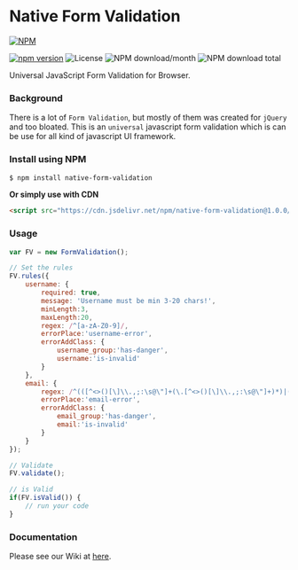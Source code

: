 # Native Form Validation
[![NPM](https://nodei.co/npm/native-form-validation.png?downloads=true&downloadRank=true&stars=true)](https://nodei.co/npm/native-form-validation/)  
  
[![npm version](https://img.shields.io/npm/v/native-form-validation.svg?style=flat-square)](https://www.npmjs.org/package/native-form-validation)
![License](https://img.shields.io/npm/l/fly-json-odm)
![NPM download/month](https://img.shields.io/npm/dm/fly-json-odm.svg)
![NPM download total](https://img.shields.io/npm/dt/fly-json-odm.svg)

Universal JavaScript Form Validation for Browser.

### Background
There is a lot of `Form Validation`, but mostly of them was created for `jQuery` and too bloated. This is an `universal` javascript form validation which is can be use for all kind of javascript UI framework.

### Install using NPM
```bash
$ npm install native-form-validation
```

**Or simply use with CDN**
```html
<script src="https://cdn.jsdelivr.net/npm/native-form-validation@1.0.0/dist/formvalidation.min.js"></script>
```

### Usage
```javascript
var FV = new FormValidation();

// Set the rules
FV.rules({
    username: {
        required: true,
        message: 'Username must be min 3-20 chars!',
        minLength:3,
        maxLength:20,
        regex: /^[a-zA-Z0-9]/,
        errorPlace:'username-error',
        errorAddClass: {
            username_group:'has-danger',
            username:'is-invalid'
        }
    },
    email: {
        regex: /^(([^<>()[\]\\.,;:\s@\"]+(\.[^<>()[\]\\.,;:\s@\"]+)*)|(\".+\"))@((\[[0-9]{1,3}\.[0-9]{1,3}\.[0-9]{1,3}\.[0-9]{1,3}\])|(([a-zA-Z\-0-9]+\.)+[a-zA-Z]{2,}))$/,
        errorPlace:'email-error',
        errorAddClass: {
            email_group:'has-danger',
            email:'is-invalid'
        }
    }
});

// Validate
FV.validate();

// is Valid
if(FV.isValid()) {
    // run your code
}
```

### Documentation
Please see our Wiki at [here](https://github.com/aalfiann/native-form-validation/wiki).